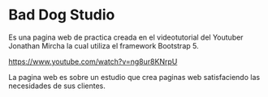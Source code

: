 #   Bad Dog Studio

<p>Es una pagina web de practica creada en el videotutorial del Youtuber Jonathan Mircha la cual utiliza el framework Bootstrap 5.</p>

<https://www.youtube.com/watch?v=ng8ur8KNrpU>

<p>La pagina web es sobre un estudio que crea paginas web satisfaciendo las necesidades de sus clientes.</p>

